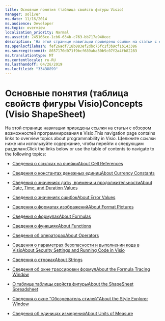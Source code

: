 ```yaml
---
title: Основные понятия (таблица свойств фигуры Visio)
manager: soliver
ms.date: 11/16/2014
ms.audience: Developer
ms.topic: overview
localization_priority: Normal
ms.assetid: 245166ce-1cb6-634b-c763-bb717a940eec
description: 'На этой странице навигации приведены ссылки на статьи с обзором возможностей программирования в Visio. Щелкните ссылки ниже или используйте содержание, чтобы перейти к следующим разделам:'
ms.openlocfilehash: fef26adf718b883ef2dbc75fc1f3b9cf1b143386
ms.sourcegitcommit: 8657170d071f9bcf680aba50b9c07f2a4fb82283
ms.translationtype: MT
ms.contentlocale: ru-RU
ms.lasthandoff: 04/28/2019
ms.locfileid: "33438899"
---
```

# <a name="concepts-visio-shapesheet"></a><span data-ttu-id="a3a54-104">Основные понятия (таблица свойств фигуры Visio)</span><span class="sxs-lookup"><span data-stu-id="a3a54-104">Concepts (Visio ShapeSheet)</span></span>

<span data-ttu-id="a3a54-105">На этой странице навигации приведены ссылки на статьи с обзором возможностей программирования в Visio.</span><span class="sxs-lookup"><span data-stu-id="a3a54-105">This navigation page contains links to overview topics about programmability in Visio.</span></span> <span data-ttu-id="a3a54-106">Щелкните ссылки ниже или используйте содержание, чтобы перейти к следующим разделам:</span><span class="sxs-lookup"><span data-stu-id="a3a54-106">Click the links below or use the table of contents to navigate to the following topics:</span></span>
  
- [<span data-ttu-id="a3a54-107">Сведения о ссылках на ячейки</span><span class="sxs-lookup"><span data-stu-id="a3a54-107">About Cell References</span></span>](about-cell-references.md)
    
- [<span data-ttu-id="a3a54-108">Сведения о константах денежных единиц</span><span class="sxs-lookup"><span data-stu-id="a3a54-108">About Currency Constants</span></span>](about-currency-constants.md)
    
- [<span data-ttu-id="a3a54-109">Сведения о значениях даты, времени и продолжительности</span><span class="sxs-lookup"><span data-stu-id="a3a54-109">About Date, Time, and Duration Values</span></span>](about-date-time-and-duration-values.md)
    
- [<span data-ttu-id="a3a54-110">Сведения о значениях ошибок</span><span class="sxs-lookup"><span data-stu-id="a3a54-110">About Error Values</span></span>](about-error-values.md)
    
- [<span data-ttu-id="a3a54-111">Сведения о форматах изображений</span><span class="sxs-lookup"><span data-stu-id="a3a54-111">About Format Pictures</span></span>](about-format-pictures.md)
    
- [<span data-ttu-id="a3a54-112">Сведения о формулах</span><span class="sxs-lookup"><span data-stu-id="a3a54-112">About Formulas</span></span>](about-formulas.md)
    
- [<span data-ttu-id="a3a54-113">Сведения о функциях</span><span class="sxs-lookup"><span data-stu-id="a3a54-113">About Functions</span></span>](about-functions.md)
    
- [<span data-ttu-id="a3a54-114">Сведения об операторах</span><span class="sxs-lookup"><span data-stu-id="a3a54-114">About Operators</span></span>](about-operators.md)
    
- [<span data-ttu-id="a3a54-115">Сведения о параметрах безопасности и выполнении кода в Visio</span><span class="sxs-lookup"><span data-stu-id="a3a54-115">About Security Settings and Running Code in Visio</span></span>](about-security-settings-and-running-code-in-visio-shapesheet.md)
    
- [<span data-ttu-id="a3a54-116">Сведения о строках</span><span class="sxs-lookup"><span data-stu-id="a3a54-116">About Strings</span></span>](about-strings.md)
    
- [<span data-ttu-id="a3a54-117">Сведения об окне трассировки формул</span><span class="sxs-lookup"><span data-stu-id="a3a54-117">About the Formula Tracing Window</span></span>](about-the-formula-tracing-window.md)
    
- [<span data-ttu-id="a3a54-118">О таблице таблицы свойств фигуры</span><span class="sxs-lookup"><span data-stu-id="a3a54-118">About the ShapeSheet Spreadsheet</span></span>](about-the-shapesheet-spreadsheet.md)
    
- [<span data-ttu-id="a3a54-119">Сведения о окне "Обозреватель стилей"</span><span class="sxs-lookup"><span data-stu-id="a3a54-119">About the Style Explorer Window</span></span>](about-the-style-explorer-window.md)
    
- [<span data-ttu-id="a3a54-120">Сведения об единицах измерения</span><span class="sxs-lookup"><span data-stu-id="a3a54-120">About Units of Measure</span></span>](about-units-of-measure-visio-shapesheet-reference.md)
    

